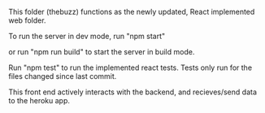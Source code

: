 This folder (thebuzz) functions as the newly updated, React implemented web folder. 

To run the server in dev mode, run "npm start"

or run "npm run build" to start the server in build mode.

Run "npm test" to run the implemented react tests. Tests only run for the files changed since last commit.

This front end actively interacts with the backend, and recieves/send data to the heroku app.